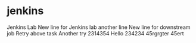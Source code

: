 # jenkins
Jenkins Lab
New line for Jenkins lab
another line
New line for downstream job
Retry above task
Another try
2314354
Hello
234234
45rgrgter
45ert
